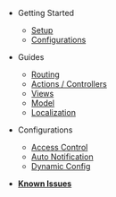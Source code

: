 - Getting Started
	- [Setup](getting-started/setup.md)
	- [Configurations](getting-started/configurations.md)
	
- Guides
	- [Routing](guides/routing.md)
	- [Actions / Controllers](guides/actions.md)
	- [Views](guides/views.md)
	- [Model](guides/model.md)
	- [Localization](guides/localization.md)

- Configurations
	- [Access Control](config/access-control.md)
	- [Auto Notification](config/notification.md)
	- [Dynamic Config](config/dynamic-config.md)
	
- [**Known Issues**](issues.md)
